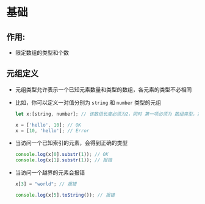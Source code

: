# 基础

## 作用:

  - 限定数组的类型和个数

## 元组定义

  - 元组类型允许表示一个已知元素数量和类型的数组，各元素的类型不必相同

  - 比如，你可以定义一对值分别为 `string` 和 `number` 类型的元组

    ```javascript
    let x:[string, number]; // 该数组长度必须为2，同时 第一项必须为 数组类型，第二项为数字类型

    x = ['hello', 10]; // OK
    x = [10, 'hello']; // Error
    ```

  - 当访问一个已知索引的元素，会得到正确的类型

    ```javascript
    console.log(x[0].substr(1)); // OK
    console.log(x[1].substr(1)); // 报错
    ```

  - 当访问一个越界的元素会报错

    ```javascript
    x[3] = "world"; // 报错

    console.log(x[5].toString()); // 报错
    ```

